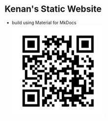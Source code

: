 # Kenan's Static Website
- build using Material for MkDocs
![QR Code](./docs/assets/imgs/qr-code.png)

